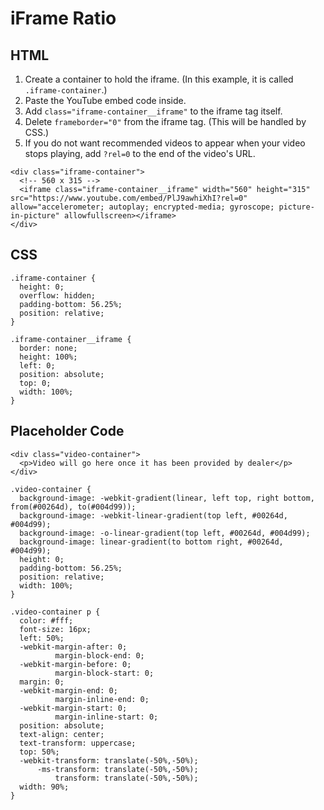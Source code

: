 # iFrame Ratio


## HTML

1. Create a container to hold the iframe.  (In this example, it is called `.iframe-container`.)
2. Paste the YouTube embed code inside.
3. Add `class="iframe-container__iframe"` to the iframe tag itself.
4. Delete `frameborder="0"` from the iframe tag. (This will be handled by CSS.)
5. If you do not want recommended videos to appear when your video stops playing, add `?rel=0` to the end of the video's URL.

```
<div class="iframe-container">
  <!-- 560 x 315 -->
  <iframe class="iframe-container__iframe" width="560" height="315" src="https://www.youtube.com/embed/PlJ9awhiXhI?rel=0" allow="accelerometer; autoplay; encrypted-media; gyroscope; picture-in-picture" allowfullscreen></iframe>
</div>
```


## CSS

```
.iframe-container {
  height: 0;
  overflow: hidden;
  padding-bottom: 56.25%;
  position: relative;
}

.iframe-container__iframe {
  border: none;
  height: 100%;
  left: 0;
  position: absolute;
  top: 0;
  width: 100%;
}
```


## Placeholder Code

```
<div class="video-container">
  <p>Video will go here once it has been provided by dealer</p>
</div>
```

```
.video-container {
  background-image: -webkit-gradient(linear, left top, right bottom, from(#00264d), to(#004d99));
  background-image: -webkit-linear-gradient(top left, #00264d, #004d99);
  background-image: -o-linear-gradient(top left, #00264d, #004d99);
  background-image: linear-gradient(to bottom right, #00264d, #004d99);
  height: 0;
  padding-bottom: 56.25%;
  position: relative;
  width: 100%;
}

.video-container p {
  color: #fff;
  font-size: 16px;
  left: 50%;
  -webkit-margin-after: 0;
          margin-block-end: 0;
  -webkit-margin-before: 0;
          margin-block-start: 0;
  margin: 0;
  -webkit-margin-end: 0;
          margin-inline-end: 0;
  -webkit-margin-start: 0;
          margin-inline-start: 0;
  position: absolute;
  text-align: center;
  text-transform: uppercase;
  top: 50%;
  -webkit-transform: translate(-50%,-50%);
      -ms-transform: translate(-50%,-50%);
          transform: translate(-50%,-50%);
  width: 90%;
}
```